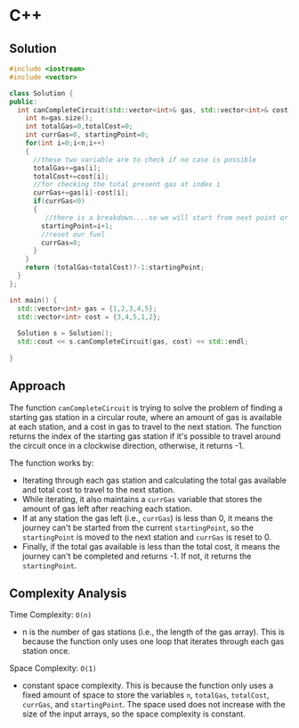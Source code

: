 # C++

## Solution

```cpp
#include <iostream>
#include <vector>

class Solution {
public:
  int canCompleteCircuit(std::vector<int>& gas, std::vector<int>& cost) {
    int n=gas.size();
    int totalGas=0,totalCost=0;
    int currGas=0, startingPoint=0;
    for(int i=0;i<n;i++)
    {
      //these two variable are to check if no case is possible
      totalGas+=gas[i];
      totalCost+=cost[i];
      //for checking the total present gas at index i
      currGas+=gas[i]-cost[i];
      if(currGas<0)
      {
         //there is a breakdown....so we will start from next point or index
        startingPoint=i+1;
        //reset our fuel
        currGas=0;
      }
    }
    return (totalGas<totalCost)?-1:startingPoint;
  }
};

int main() {
  std::vector<int> gas = {1,2,3,4,5};
  std::vector<int> cost = {3,4,5,1,2};
  
  Solution s = Solution();
  std::cout << s.canCompleteCircuit(gas, cost) << std::endl;
  
}

```

## Approach

The function `canCompleteCircuit` is trying to solve the problem of finding a starting gas station in a circular route, where an amount of gas is available at each station, and a cost in gas to travel to the next station. The function returns the index of the starting gas station if it's possible to travel around the circuit once in a clockwise direction, otherwise, it returns -1.

The function works by:

* Iterating through each gas station and calculating the total gas available and total cost to travel to the next station.
* While iterating, it also maintains a `currGas` variable that stores the amount of gas left after reaching each station.
* If at any station the gas left (i.e., `currGas`) is less than 0, it means the journey can't be started from the current `startingPoint`, so the `startingPoint` is moved to the next station and `currGas` is reset to 0.
* Finally, if the total gas available is less than the total cost, it means the journey can't be completed and returns -1. If not, it returns the `startingPoint`.

## Complexity Analysis

Time Complexity: `O(n)`

* n is the number of gas stations (i.e., the length of the gas array). This is because the function only uses one loop that iterates through each gas station once.

Space Complexity: `O(1)`

* constant space complexity. This is because the function only uses a fixed amount of space to store the variables `n`, `totalGas`, `totalCost`, `currGas`, and `startingPoint`. The space used does not increase with the size of the input arrays, so the space complexity is constant.

